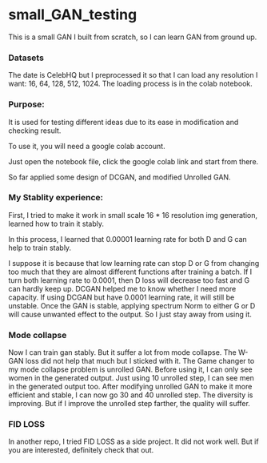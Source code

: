 # small_GAN_testing
This is a small GAN I built from scratch, so I can learn GAN from ground up. 

### Datasets

The date is CelebHQ but I preprocessed it so that I can load any resolution I want: 16, 64, 128, 512, 1024. The loading process is in the colab notebook.

### Purpose:

It is used for testing different ideas due to its ease in modification and checking result. 

To use it, you will need a google colab account.

Just open the notebook file, click the google colab link and start from there.

So far applied some design of DCGAN, and modified Unrolled GAN.


### My Stablity experience:


First, I tried to make it work in small scale 16 * 16 resolution img generation, learned how to train it stably.
  
  In this process, I learned that 0.00001 learning rate for both D and G can help to train stably. 
  
  I suppose it is because that low learning rate can stop D or G from changing too much that they are almost different functions after training a batch. If I turn both learning rate to 0.0001, then D loss will decrease too fast and G can hardly keep up. DCGAN helped me to know whether I need more capacity. If using DCGAN but have 0.0001 learning rate, it will still be unstable. Once the GAN is stable, applying spectrum Norm to either G or D will cause unwanted effect to the output. So I just stay away from using it.

### Mode collapse

Now I can train gan stably. But it suffer a lot from mode collapse. The W-GAN loss did not help that much but I sticked with it. The Game changer to my mode collapse problem is unrolled GAN. Before using it, I can only see women in the generated output. Just using 10 unrolled step, I can see men in the generated output too. After modifying unrolled GAN to make it more efficient and stable, I can now go 30 and 40 unrolled step. The diversity is improving. But if I improve the unrolled step farther, the quality will suffer. 

### FID LOSS

In another repo, I tried FID LOSS as a side project. It did not work well. But if you are interested, definitely check that out.








